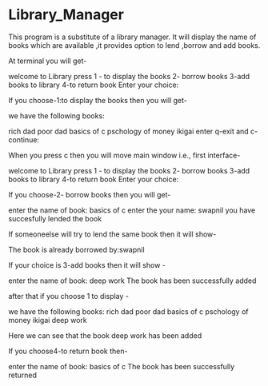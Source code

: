 # Library_Manager
This program is a substitute of a library manager. It will display the name  of books which are available ,it provides option to lend ,borrow and add books.

At terminal you will get-


welcome to Library
press
 1 - to display the books
 2- borrow books
 3-add books to library
 4-to return book
 Enter your choice:
 
 If you choose-1:to display the books
 then you will get-
 
 we have the following books:

rich dad poor dad
basics of c
pschology of money
ikigai
enter q-exit and c-continue:

When you press c then you will move main window i.e., first interface-

welcome to Library
press
 1 - to display the books
 2- borrow books
 3-add books to library
 4-to return book
 Enter your choice:
 
If you choose-2- borrow books 
then you will get-
 
 enter the name of book: basics of c
 enter the your name:  swapnil
 you have succesfully lended the book
 
 If someoneelse will try to lend the same book then it will show-
 
 The book is already borrowed by:swapnil
 
 If your choice is 3-add books then it will show -
 
enter the name of book:
deep work
The book has been successfully added


after that if you choose 1 to display -

we have the following books:
rich dad poor dad
basics of c
pschology of money
ikigai
deep work

Here we can see that the book deep work has been added

If you choose4-to return book
then-

enter the name of book:
basics of c
The book has been successfully returned



 
 
 
 
 






